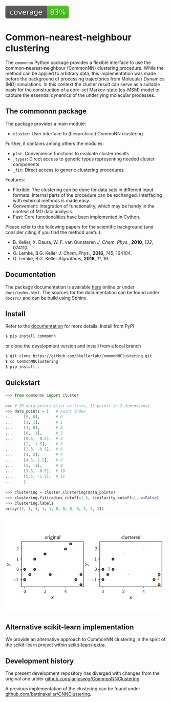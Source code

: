 [![Code Coverage](https://github.com/bkellerlab/CommonNNClustering/blob/main/badges/coverage.svg)](https://github.com/bkellerlab/CommonNNClustering)


Common-nearest-neighbour clustering
===================================

The `commonnn` Python package provides a flexible interface to use the <b>c</b>ommon-<b>n</b>earest-<b>n</b>eighbour (CommonNN) clustering procedure. While the method can be applied to arbitrary data, this implementation was made before the background of processing trajectories from Molecular Dynamics (MD) simulations. In this context the cluster result can serve as a suitable basis for the construction of a core-set Markov-state (cs-MSM) model to capture the essential dynamics of the underlying molecular processes.

The commonnn package
--------------------

The package provides a main module:

  - `cluster`: User interface to (hierarchical) CommoNN clustering

Further, it contains among others the modules:

  - `plot`: Convenience functions to evaluate cluster results
  - `_types`: Direct access to generic types representing needed cluster components
  - `_fit`: Direct access to generic clustering procedures

Features:

  - Flexible: The clustering can be done for data sets in different input formats. Internal parts of the procedure can be exchanged. Interfacing with external methods is made easy.
  - Convenient: Integration of functionality, which may be handy in the context of MD data analysis.
  - Fast: Core functionalities have been implemented in Cython.

Please refer to the following papers for the scientific background (and consider citing if you find the method useful):

  - B. Keller, X. Daura, W. F. van Gunsteren *J. Chem. Phys.*, __2010__, *132*, 074110.
  - O. Lemke, B.G. Keller *J. Chem. Phys.*, __2016__, *145*, 164104.
  - O. Lemke, B.G. Keller *Algorithms*, __2018__, *11*, 19.

Documentation
-------------

The package documentation is available [here](https://bkellerlab.github.io/CommonNNClustering/) online or under `docs/index.html`.
The sources for the documentation can be found under `docsrc/` and can be build using Sphinx.

Install
-------

Refer to the [documentation](https://bkellerlab.github.io/CommonNNClustering/_source/install.html) for more details. Install from PyPi

```bash
$ pip install commonnn
```

or clone the development version and install from a local branch

```bash
$ git clone https://github.com/bkellerlab/CommonNNClustering.git
$ cd CommonNNClustering
$ pip install .
```

Quickstart
----------

```python
>>> from commonnn import cluster

>>> # 2D data points (list of lists, 12 points in 2 dimensions)
>>> data_points = [   # point index
...     [0, 0],       # 0
...     [1, 1],       # 1
...     [1, 0],       # 2
...     [0, -1],      # 3
...     [0.5, -0.5],  # 4
...     [2,  1.5],    # 5
...     [2.5, -0.5],  # 6
...     [4, 2],       # 7
...     [4.5, 2.5],   # 8
...     [5, -1],      # 9
...     [5.5, -0.5],  # 10
...     [5.5, -1.5],  # 11
...     ]

>>> clustering = cluster.Clustering(data_points)
>>> clustering.fit(radius_cutoff=1.5, similarity_cutoff=1, v=False)
>>> clustering.labels
array([1, 1, 1, 1, 1, 0, 0, 0, 0, 2, 2, 2])

```

![quickstart](docsrc/_source/quickstart/quickstart_example.png)

Alternative scikit-learn implementation
---------------------------------------

We provide an alternative approach to CommonNN clustering in the spirit of the scikit-learn project within [scikit-learn-extra](https://github.com/scikit-learn-contrib/scikit-learn-extra).

Development history
-------------------

The present development repository has diverged with changes from the original one under [github.com/janjoswig/CommonNNClustering](https://github.com/janjoswig/CommonNNClustering).

A previous implementation of the clustering can be found under
[github.com/bettinakeller/CNNClustering](https://github.com/bettinakeller/CNNClustering).
